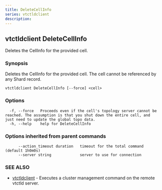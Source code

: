 ```yaml
---
title: DeleteCellInfo
series: vtctldclient
description:
---
```

## vtctldclient DeleteCellInfo

Deletes the CellInfo for the provided cell.

### Synopsis

Deletes the CellInfo for the provided cell. The cell cannot be referenced by any Shard record.

```
vtctldclient DeleteCellInfo [--force] <cell>
```

### Options

```
  -f, --force   Proceeds even if the cell's topology server cannot be reached. The assumption is that you shut down the entire cell, and just need to update the global topo data.
  -h, --help    help for DeleteCellInfo
```

### Options inherited from parent commands

```
      --action_timeout duration   timeout for the total command (default 1h0m0s)
      --server string             server to use for connection
```

### SEE ALSO

* [vtctldclient](../)	 - Executes a cluster management command on the remote vtctld server.

